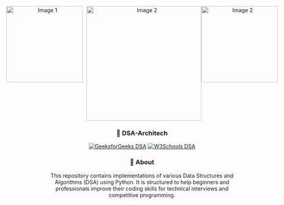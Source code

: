 <!-- README.md for Data Structures and Algorithms Repository -->

<p align="center" style="display: flex; justify-content: center;">
  <img src="https://cdn.devdojo.com/images/october2021/graph.gif" alt="Image 1" width="200px" style="margin-right: 10px;">
  <img src="https://cdn.prod.website-files.com/5e6e40d40f8bc39164b5c4e9/64e4bb21571af3c19c26b3a2_github.webp" alt="Image 2" width="300px">
  <img src="https://miro.medium.com/v2/resize:fit:800/1*gVJYUUE_rBHcpE5XB2s5ag.gif" alt="Image 2" width="200px">
</p>


<div align="center">
  <h3 align="center"> 🌟  DSA-Architech</h3>
  
  <p align="center">
    <a href="https://www.geeksforgeeks.org/dsa-tutorial-learn-data-structures-and-algorithms/">
  <img src="https://img.shields.io/badge/GeeksforGeeks-Github-%238FBCBB?style=for-the-badge&logo=geeksforgeeks&logoColor=%ffffff" alt="GeeksforGeeks DSA"></a>
  <a href="https://www.w3schools.com/dsa/">
  <img src="https://img.shields.io/badge/W3Schools-Github-%2385A389?style=for-the-badge&logo=w3schools&logoColor=%ffffff" alt="W3Schools DSA">
</a>
  </p>
  
<h3 align="center">📌 About</h3>
  This repository contains implementations of various Data Structures and Algorithms (DSA) using Python. It is structured to help beginners and professionals improve their coding skills for technical interviews and competitive programming.
  
 
<h3 align="center>Why Use This Repository?</h3>
  ✔️ Well-structured DSA implementations<br>
  ✔️ Beginner-friendly explanations<br>
  ✔️ Covers both theory and coding problems<br>
  ✔️ Ideal for interview preparation and competitive coding
  
</div>
